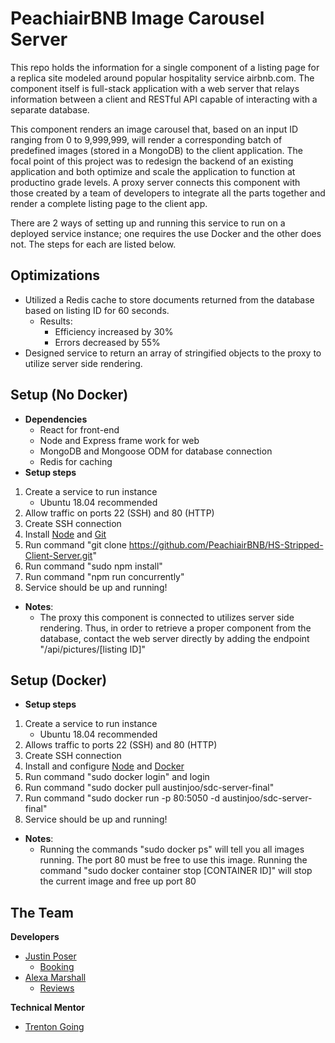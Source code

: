 # PeachiairBNB Image Carousel Server
This repo holds the information for a single component of a listing page for a replica site modeled around popular hospitality service airbnb.com. The component itself is full-stack application with a web server that relays information between a client and RESTful API capable of interacting with a separate database. 

This component renders an image carousel that, based on an input ID ranging from 0 to 9,999,999, will render a corresponding batch of predefined images (stored in a MongoDB) to the client application. The focal point of this project was to redesign the backend of an existing application and both optimize and scale the application to function at productino grade levels. A proxy server connects this component with those created by a team of developers to integrate all the parts together and render a complete listing page to the client app.

There are 2 ways of setting up and running this service to run on a deployed service instance; one requires the use Docker and the other does not. The steps for each are listed below.

## Optimizations
- Utilized a Redis cache to store documents returned from the database based on listing ID for 60 seconds.
  - Results: 
    - Efficiency increased by 30% 
    - Errors decreased by 55%
- Designed service to return an array of stringified objects to the proxy to utilize server side rendering.

## Setup (No Docker)
- **Dependencies**
  - React for front-end
  - Node and Express frame work for web
  - MongoDB and Mongoose ODM for database connection
  - Redis for caching
- **Setup steps**
 1) Create a service to run instance
    - Ubuntu 18.04 recommended 
 2) Allow traffic on ports 22 (SSH) and 80 (HTTP)
 3) Create SSH connection  
 4) Install [Node](https://www.digitalocean.com/community/tutorials/how-to-install-node-js-on-ubuntu-16-04) and [Git](https://www.digitalocean.com/community/tutorials/how-to-install-git-on-ubuntu-18-04)
 5) Run command "git clone https://github.com/PeachiairBNB/HS-Stripped-Client-Server.git"  
 7) Run command "sudo npm install"
 8) Run command "npm run concurrently"
 9) Service should be up and running!
- **Notes**:
  - The proxy this component is connected to utilizes server side rendering. Thus, in order to retrieve a proper component from the database, contact the web server directly by adding the endpoint "/api/pictures/[listing ID]"

## Setup (Docker)
- **Setup steps**
 1) Create a service to run instance
    - Ubuntu 18.04 recommended
 2) Allows traffic to ports 22 (SSH) and 80 (HTTP)
 3) Create SSH connection
 4) Install and configure [Node](https://www.digitalocean.com/community/tutorials/how-to-install-node-js-on-ubuntu-16-04) and [Docker](https://www.digitalocean.com/community/tutorials/how-to-install-and-use-docker-on-ubuntu-18-04)
 5) Run command "sudo docker login" and login
 6) Run command "sudo docker pull austinjoo/sdc-server-final"
 7) Run command "sudo docker run -p 80:5050 -d austinjoo/sdc-server-final"
 8) Service should be up and running!
- **Notes**:
  - Running the commands "sudo docker ps" will tell you all images running. The port 80 must be free to use this image. Running the command "sudo docker container stop [CONTAINER ID]" will stop the current image and free up port 80
 
## The Team 
**Developers**
- [Justin Poser](https://github.com/CodeNoob25) 
  - [Booking](https://github.com/PeachiairBNB/jp-extracted-server-code)
- [Alexa Marshall](https://github.com/aLeX-c-m) 
  - [Reviews](https://github.com/aLeX-c-m/PL-module)

**Technical Mentor**
- [Trenton Going](https://github.com/trentgoing)
